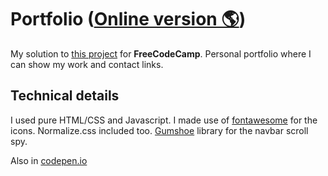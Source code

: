 # Portfolio ([Online version 🌎](https://pouyio.github.io/freeCodeCamp/frontEnd/01portfolio/))
My solution to [this project](https://www.freecodecamp.com/challenges/build-a-personal-portfolio-webpage) for **FreeCodeCamp**. Personal portfolio where I can show my work and contact links.

## Technical details

I used pure HTML/CSS and Javascript. I made use of [fontawesome](http://fontawesome.io) for the icons. Normalize.css included too. [Gumshoe](https://github.com/cferdinandi/gumshoe/) library for the navbar scroll spy.

Also in [codepen.io](http://codepen.io/pouyio/full/EjBRmB/)